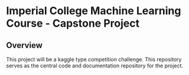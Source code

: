 # Imperial College Machine Learning Course - Capstone Project

## Overview

This project will be a kaggle type competition challenge. This repository serves as the central code and documentation repository for the project.


